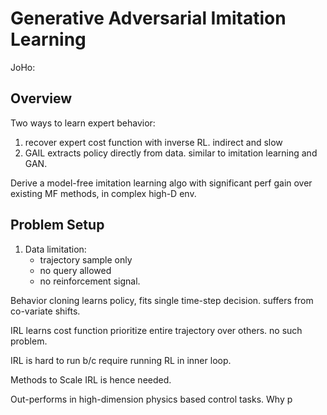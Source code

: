 # Generative Adversarial Imitation Learning

JoHo:

## Overview

Two ways to learn expert behavior:

1. recover expert cost function with inverse RL.
    indirect and slow
2. GAIL extracts policy directly from data.
    similar to imitation learning and GAN. 

Derive a model-free imitation learning algo with significant perf gain over existing MF methods, in complex high-D env.

## Problem Setup

1. Data limitation: 
    - trajectory sample only
    - no query allowed
    - no reinforcement signal.

Behavior cloning learns policy, fits single time-step decision.
suffers from co-variate shifts.

IRL learns cost function prioritize entire trajectory over others. no such problem.

IRL is hard to run b/c require running RL in inner loop.

Methods to Scale IRL is hence needed.

Out-performs in high-dimension physics based control tasks. Why p